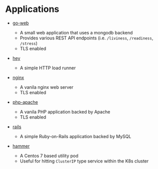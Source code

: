 # Applications

* [go-web](go-web)
  * A small web application that uses a mongodb backend
  * Provides various REST API endpoints (i.e. `/liviness`, `/readiness`, `/stress`)
  * TLS enabled

* [hey](hey)
  * A simple HTTP load runner

* [nginx](nginx)
  * A vanila nginx web server
  * TLS enabled

* [php-apache](php-apache)
  * A vanila PHP application backed by Apache
  * TLS enabled

* [rails](rails)
  * A simple Ruby-on-Rails application backed by MySQL

* [hammer](hammer)
  * A Centos 7 based utility pod
  * Useful for hitting `ClusterIP` type service within the K8s cluster